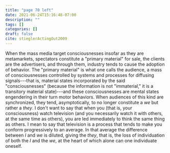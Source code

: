 ```yaml
---
title: "page 70 left"
date: 2021-06-24T15:16:48-07:00
description: ""
tags: []
categories: []
draft: false
cite: stieglerActingOut2009
---
```


When the mass media target consciousnesses insofar as they are
metamarkets, spectators constitute a "primary material" for sale,
the clients are the advertisers, and through them, industry tends
to cause the adoption of behavior. The "primary material" is what
one calls the audience, a mass of consciousnesses controlled by
systems and processes for diffusing signals---that is, material states
incorporated by the said "consciousnesses" (because the information is not "immaterial," it is a transitory material state)---and
these consciousnesses are mental states engendering in their turn
motor behaviors. When audiences of this kind are synchronized,
they tend, asymptotically, to no longer constitute a *we* but rather a
*they*. I don't want to say that when you (that is, your consciousness)
watch television (and you necessarily watch it with others, at the
same time as others), you are led immediately to think the same
thing as others. I mean to say that television is a process that tends
to make you conform progressively to an average. In that average
the difference between *I* and *we* is diluted, giving the *they*, that is,
the loss of individuation of both the *I* and the *we*, at the heart of
which alone can one individuate oneself.

